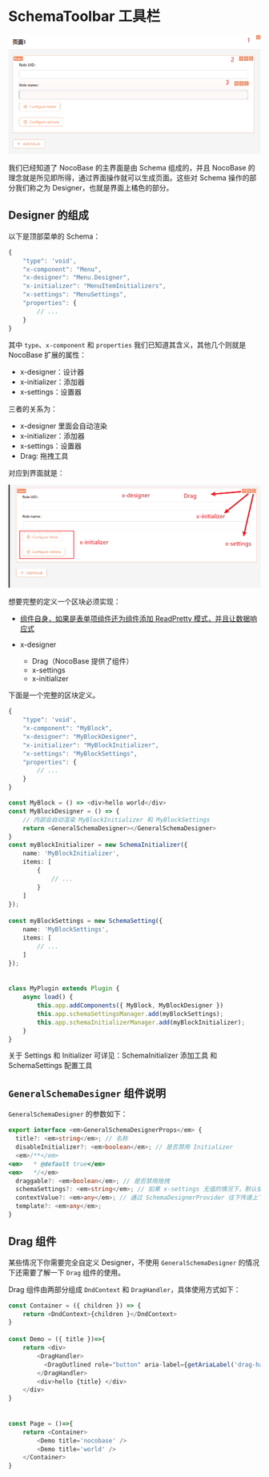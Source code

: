 # SchemaToolbar 工具栏

![](./static/LUChb8kzqoh3zsxVC4FcEP3Snqd.png)

我们已经知道了 NocoBase 的主界面是由 Schema 组成的，并且 NocoBase 的理念就是所见即所得，通过界面操作就可以生成页面。这些对 Schema 操作的部分我们称之为 Designer，也就是界面上橘色的部分。

## Designer 的组成

以下是顶部菜单的 Schema：

```typescript
{
    "type": 'void',
    "x-component": "Menu",
    "x-designer": "Menu.Designer",
    "x-initializer": "MenuItemInitializers",
    "x-settings": "MenuSettings",
    "properties": {
        // ...
    }
}
```

其中 `type`、`x-component` 和 `properties` 我们已知道其含义，其他几个则就是 NocoBase 扩展的属性：

- x-designer：设计器
- x-initializer：添加器
- x-settings：设置器

三者的关系为：

- x-designer 里面会自动渲染
- x-initializer：添加器
- x-settings：设置器
- Drag: 拖拽工具

对应到界面就是：

![](./static/VclIboKU9oukbpx3mpucfY9unQJ.png)

想要完整的定义一个区块必须实现：

- [组件自身](https://www.baidu.com)[，如果是表单项组件还为组件添加 ReadPretty 模式，并且让数据响应式](https://www.baidu.com)
- x-designer

  - Drag（NocoBase 提供了组件）
  - x-settings
  - x-initializer

下面是一个完整的区块定义。

```typescript
{
    "type": 'void',
    "x-component": "MyBlock",
    "x-designer": "MyBlockDesigner",
    "x-initializer": "MyBlockInitializer",
    "x-settings": "MyBlockSettings",
    "properties": {
        // ...
    }
}
```

```typescript
const MyBlock = () => <div>hello world</div>
const MyBlockDesigner = () => {
    // 内部会自动渲染 MyBlockInitializer 和 MyBlockSettings
    return <GeneralSchemaDesigner></GeneralSchemaDesigner>
}
const myBlockInitializer = new SchemaInitializer({
    name: 'MyBlockInitializer',
    items: [
        {
            // ...
        }
    ]
});

const myBlockSettings = new SchemaSetting({
    name: 'MyBlockSettings',
    items: [
        // ...
    ]
});


class MyPlugin extends Plugin {
    async load() {
        this.app.addComponents({ MyBlock, MyBlockDesigner })
        this.app.schemaSettingsManager.add(myBlockSettings);
        this.app.schemaInitializerManager.add(myBlockInitializer);
    }
}
```

关于 Settings 和 Initializer 可详见：SchemaInitializer 添加工具 和 SchemaSettings 配置工具

## `GeneralSchemaDesigner` 组件说明

`GeneralSchemaDesigner` 的参数如下：

```typescript
export interface <em>GeneralSchemaDesignerProps</em> {
  title?: <em>string</em>; // 名称
  disableInitializer?: <em>boolean</em>; // 是否禁用 Initializer
  <em>/**</em>
<em>   * @default true</em>
<em>   */</em>
  draggable?: <em>boolean</em>; // 是否禁用拖拽
  schemaSettings?: <em>string</em>; // 如果 x-settings 无值的情况下，默认使用 schemaSettings
  contextValue?: <em>any</em>; // 通过 SchemaDesignerProvider 往下传递上下文内容
  template?: <em>any</em>;
}
```

## Drag 组件

某些情况下你需要完全自定义 Designer，不使用 `GeneralSchemaDesigner` 的情况下还需要了解一下 `Drag` 组件的使用。

Drag 组件由两部分组成 `DndContext` 和 `DragHandler`，具体使用方式如下：

```typescript
const Container = ({ children }) => {
    return <DndContext>{children }</DndContext>
}

const Demo = ({ title })=>{
    return <div>
        <DragHandler>
          <DragOutlined role="button" aria-label={getAriaLabel('drag-handler')} />
        </DragHandler>
        <div>hello {title} </div>
    </div>
}


const Page = ()=>{
    return <Container>
        <Demo title='nocobase' />
        <Demo title='world' />
    </Container>
}
```
